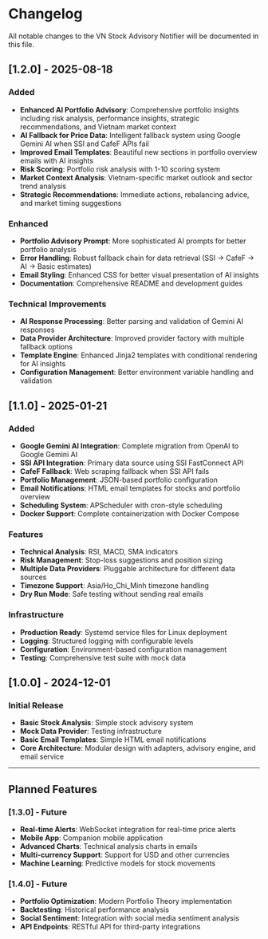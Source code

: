 # Changelog

All notable changes to the VN Stock Advisory Notifier will be documented in this file.

## [1.2.0] - 2025-08-18

### Added
- **Enhanced AI Portfolio Advisory**: Comprehensive portfolio insights including risk analysis, performance insights, strategic recommendations, and Vietnam market context
- **AI Fallback for Price Data**: Intelligent fallback system using Google Gemini AI when SSI and CafeF APIs fail
- **Improved Email Templates**: Beautiful new sections in portfolio overview emails with AI insights
- **Risk Scoring**: Portfolio risk analysis with 1-10 scoring system
- **Market Context Analysis**: Vietnam-specific market outlook and sector trend analysis
- **Strategic Recommendations**: Immediate actions, rebalancing advice, and market timing suggestions

### Enhanced
- **Portfolio Advisory Prompt**: More sophisticated AI prompts for better portfolio analysis
- **Error Handling**: Robust fallback chain for data retrieval (SSI → CafeF → AI → Basic estimates)
- **Email Styling**: Enhanced CSS for better visual presentation of AI insights
- **Documentation**: Comprehensive README and development guides

### Technical Improvements
- **AI Response Processing**: Better parsing and validation of Gemini AI responses
- **Data Provider Architecture**: Improved provider factory with multiple fallback options
- **Template Engine**: Enhanced Jinja2 templates with conditional rendering for AI insights
- **Configuration Management**: Better environment variable handling and validation

## [1.1.0] - 2025-01-21

### Added
- **Google Gemini AI Integration**: Complete migration from OpenAI to Google Gemini AI
- **SSI API Integration**: Primary data source using SSI FastConnect API
- **CafeF Fallback**: Web scraping fallback when SSI API fails
- **Portfolio Management**: JSON-based portfolio configuration
- **Email Notifications**: HTML email templates for stocks and portfolio overview
- **Scheduling System**: APScheduler with cron-style scheduling
- **Docker Support**: Complete containerization with Docker Compose

### Features
- **Technical Analysis**: RSI, MACD, SMA indicators
- **Risk Management**: Stop-loss suggestions and position sizing
- **Multiple Data Providers**: Pluggable architecture for different data sources
- **Timezone Support**: Asia/Ho_Chi_Minh timezone handling
- **Dry Run Mode**: Safe testing without sending real emails

### Infrastructure
- **Production Ready**: Systemd service files for Linux deployment
- **Logging**: Structured logging with configurable levels
- **Configuration**: Environment-based configuration management
- **Testing**: Comprehensive test suite with mock data

## [1.0.0] - 2024-12-01

### Initial Release
- **Basic Stock Analysis**: Simple stock advisory system
- **Mock Data Provider**: Testing infrastructure
- **Basic Email Templates**: Simple HTML email notifications
- **Core Architecture**: Modular design with adapters, advisory engine, and email service

---

## Planned Features

### [1.3.0] - Future
- **Real-time Alerts**: WebSocket integration for real-time price alerts
- **Mobile App**: Companion mobile application
- **Advanced Charts**: Technical analysis charts in emails
- **Multi-currency Support**: Support for USD and other currencies
- **Machine Learning**: Predictive models for stock movements

### [1.4.0] - Future
- **Portfolio Optimization**: Modern Portfolio Theory implementation
- **Backtesting**: Historical performance analysis
- **Social Sentiment**: Integration with social media sentiment analysis
- **API Endpoints**: RESTful API for third-party integrations
